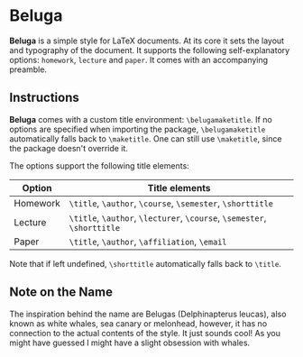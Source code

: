 # Beluga

**Beluga** is a simple style for LaTeX documents. At its core it sets the layout and typography of the document. It supports the following self-explanatory options: ```homework```, ```lecture``` and ```paper```. It comes with an accompanying preamble.

## Instructions

**Beluga** comes with a custom title environment: ```\belugamaketitle```. If no options are specified when importing the package, ```\belugamaketitle``` automatically falls back to ```\maketitle```. One can still use ```\maketitle```, since the package doesn't override it.

The options support the following title elements:

| Option | Title elements |
| --- | --- |
| Homework | ```\title```, ```\author```, ```\course```, ```\semester```, ```\shorttitle``` |
| Lecture | ```\title```, ```\author```, ```\lecturer```, ```\course```, ```\semester```, ```\shorttitle``` |
| Paper | ```\title```, ```\author```, ```\affiliation```, ```\email``` |

Note that if left undefined, ```\shorttitle``` automatically falls back to ```\title```.

## Note on the Name

The inspiration behind the name are Belugas (Delphinapterus leucas), also known as white whales, sea canary or melonhead, however, it has no connection to the actual contents of the style. It just sounds cool! As you might have guessed I might have a slight obsession with whales.
